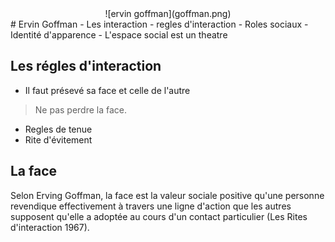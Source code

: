 <center>
![ervin goffman](goffman.png)
</center>
# Ervin Goffman
 - Les interaction
 - regles d'interaction
 - Roles sociaux
 - Identité d'apparence
 - L'espace social est un  theatre

## Les régles d'interaction
 - Il faut présevé sa face et celle de l'autre
 > Ne pas perdre la face.

 - Regles de tenue
 - Rite d'évitement

## La face
Selon Erving Goffman, la face est la valeur sociale positive qu'une personne revendique effectivement à travers une ligne d'action que les autres supposent qu'elle a adoptée au cours d'un contact particulier (Les Rites d'interaction 1967).
